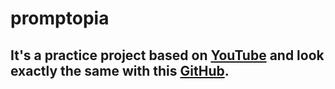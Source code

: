 # promptopia
## It's a practice project based on [YouTube](https://www.youtube.com/watch?v=wm5gMKuwSYk) and look exactly the same with this [GitHub](https://github.com/adrianhajdin/project_next_13_ai_prompt_sharing).
